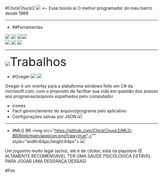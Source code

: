 #ChickChuck2
![](https://avatars.githubusercontent.com/u/48648882?v=4&size=128) <-- Esse boiola aí
O melhor programador do meu bairro desde 1969


------------

- ##Ferramentas

 ![](https://cdn-icons-png.flaticon.com/64/5968/5968350.png) ![](https://cdn-icons-png.flaticon.com/64/5968/5968282.png) ![](https://cdn-icons-png.flaticon.com/64/6132/6132221.png)![](https://cdn-icons-png.flaticon.com/64/6132/6132222.png)<br>
 ![](https://cdn-icons-png.flaticon.com/32/906/906324.png) ![](https://cdn-icons-png.flaticon.com/32/518/518705.png) ![](https://cdn-icons-png.flaticon.com/32/5969/5969294.png)
 

------------

<div style="font-size:40px">
<img src="https://cdn-icons-png.flaticon.com/32/10039/10039836.png">Trabalhos
</div>


- #Oveger
![](https://raw.githubusercontent.com/ChickChuck2/Oveger/master/Oveger/fuibased.ico)
![](https://cdn-icons-png.flaticon.com/32/732/732225.png)

Oveger é um overlay para a plataforma windows feito em C# da microsoft.com, com o proposito de facilitar sua vida em questão dos acesso aos programas/arquivos espalhados pelo computador

- ícones
- Fácil gerenciamento do arquivo/programa pelo aplicativo
- Configurações salvas por JSON ![](https://cdn-icons-png.flaticon.com/32/136/136525.png)


------------




- #MLG BR
<img src="https://github.com/ChickChuck2/MLG-BR/blob/main/appicon.png?raw=true",="" style="width:64px;height:64px">
[![](https://cdn-icons-png.flaticon.com/32/300/300218.png)](https://play.google.com/store/apps/details?id=com.CywoodsDev.MLGBR)

Um joguinho muito legal (acho), ele é de clicker, está na playstore (É ALTAMENTE RECOMENDAVEL TER UMA SAUDE PSICOLOGICA ESTAVEL PARA JOGAR UMA DESGRAÇA DESSAS)

#Fim
